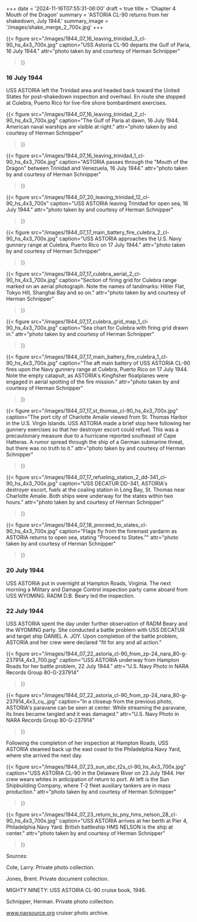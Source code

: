 +++
date = '2024-11-16T07:55:31-06:00'
draft = true
title = 'Chapter 4 Mouth of the Dragon'
summary = 'ASTORIA CL-90 returns from her shakedown, July 1944.'
summary_image = '/images/shake_merge_2_700x.jpg'
+++

{{< figure src="/images/1944_07_16_leaving_trinidad_3_cl-90_hs_4x3_700x.jpg" 
           caption="USS Astoria CL-90 departs the Gulf of Paria, 16 July 1944." 
           attr="photo taken by and courtesy of Herman Schnipper"
>}}

### 16 July 1944

USS ASTORIA left the Trinidad area and headed back toward the United States for post-shakedown inspection and overhaul. En route she stopped at Culebra, Puerto Rico for live-fire shore bombardment exercises.

{{< figure src="/images/1944_07_16_leaving_trinidad_2_cl-90_hs_4x3_700x.jpg" 
           caption="The Gulf of Paria at dawn, 16 July 1944. American naval warships are visible at right." 
           attr="photo taken by and courtesy of Herman Schnipper"
>}}

{{< figure src="/images/1944_07_16_leaving_trinidad_1_cl-90_hs_4x3_700x.jpg" 
           caption="ASTORIA passes through the \"Mouth of the Dragon\" between Trinidad and Venezuela, 16 July 1944." 
           attr="photo taken by and courtesy of Herman Schnipper"
>}}

{{< figure src="/images/1944_07_20_leaving_trinidad_12_cl-90_hs_4x3_700x" 
           caption="USS ASTORIA leaving Trinidad for open sea, 16 July 1944." 
           attr="photo taken by and courtesy of Herman Schnipper"
>}}

{{< figure src="/images/1944_07_17_main_battery_fire_culebra_2_cl-90_hs_4x3_700x.jpg" 
           caption="USS ASTORIA approaches the U.S. Navy gunnery range at Culebra, Puerto Rico on 17 July 1944." 
           attr="photo taken by and courtesy of Herman Schnipper"
>}}

{{< figure src="/images/1944_07_17_culebra_aerial_2_cl-90_hs_4x3_700x.jpg" 
           caption="Section of firing grid for Culebra range marked on an aerial photograph. Note the names of landmarks: Hitler Flat, Tokyo Hill, Shanghai Bay and so on." 
           attr="photo taken by and courtesy of Herman Schnipper"
>}}

{{< figure src="/images/1944_07_17_culebra_grid_map_1_cl-90_hs_4x3_700x.jpg" 
           caption="Sea chart for Culebra with firing grid drawn in." 
           attr="photo taken by and courtesy of Herman Schnipper"
>}}

{{< figure src="/images/1944_07_17_main_battery_fire_culebra_1_cl-90_hs_4x3_700x.jpg" 
           caption="The aft main battery of USS ASTORIA CL-90 fires upon the Navy gunnery range at Culebra, Puerto Rico on 17 July 1944. Note the empty catapult, as ASTORIA's Kingfisher floatplanes were engaged in aerial spotting of the fire mission." 
           attr="photo taken by and courtesy of Herman Schnipper"
>}}

{{< figure src="/images/1944_07_17_st_thomas_cl-90_hs_4x3_700x.jpg" 
           caption="The port city of Charlotte Amalie viewed from St. Thomas Harbor in the U.S. Virgin Islands. USS ASTORIA made a brief stop here following her gunnery exercises so that her destroyer escort could refuel. This was a precautionary measure due to a hurricane reported southeast of Cape Hatteras. A rumor spread through the ship of a German submarine threat, but there was no truth to it." 
           attr="photo taken by and courtesy of Herman Schnipper"
>}}

{{< figure src="/images/1944_07_17_refueling_station_2_dd-341_cl-90_hs_4x3_700x.jpg" 
           caption="USS DECATUR DD-341, ASTORIA's destroyer escort, fuels at the coaling station in Long Bay, St. Thomas near Charlotte Amalie. Both ships were underway for the states within two hours." 
           attr="photo taken by and courtesy of Herman Schnipper"
>}}

{{< figure src="/images/1944_07_18_proceed_to_states_cl-90_hs_4x3_700x.jpg" 
           caption="Flags fly from the foremast yardarm as ASTORIA returns to open sea, stating \"Proceed to States.\"" 
           attr="photo taken by and courtesy of Herman Schnipper"
>}}

### 20 July 1944

USS ASTORIA put in overnight at Hampton Roads, Virginia.  The next morning a Military and Damage Control inspection party came aboard from USS WYOMING. RADM D.B. Beary led the inspection.

### 22 July 1944

USS ASTORIA spent the day under further observation of RADM Beary and the WYOMING party. She conducted a battle problem with USS DECATUR and target ship DANIEL A. JOY. Upon completion of the battle problem, ASTORIA and her crew were declared "fit for any and all action."

{{< figure src="/images/1944_07_22_astoria_cl-90_from_zp-24_nara_80-g-237914_4x3_700.jpg" 
           caption="USS ASTORIA underway from Hampton Roads for her battle problem, 22 July 1944." 
           attr="U.S. Navy Photo in NARA Records Group 80-G-237914"
>}}

{{< figure src="/images/1944_07_22_astoria_cl-90_from_zp-24_nara_80-g-237914_4x3_cu_.jpg" 
           caption="In a closeup from the previous photo, ASTORIA's paravane can be seen at center. While streaming the paravane, its lines became tangled and it was damaged." 
           attr="U.S. Navy Photo in NARA Records Group 80-G-237914"
>}}

Following the completion of her inspection at Hampton Roads, USS ASTORIA steamed back up the east coast to the Philadelphia Navy Yard, where she arrived the next day.

{{< figure src="/images/1944_07_23_sun_sbc_t2s_cl-90_hs_4x3_700x.jpg" 
           caption="USS ASTORIA CL-90 in the Delaware River on  23 July 1944. Her crew wears whites in anticipation of return to port. At left is the Sun Shipbuilding Company, where T-2 fleet auxiliary tankers are in mass production." 
           attr="photo taken by and courtesy of Herman Schnipper"
>}}

{{< figure src="/images/1944_07_23_return_to_pny_hms_nelson_28_cl-90_hs_4x3_700x.jpg" 
           caption="USS ASTORIA arrives at her berth at Pier 4, Philadelphia Navy Yard. British battleship HMS NELSON is the ship at center." 
           attr="photo taken by and courtesy of Herman Schnipper"
>}}

Sources:

Cote, Larry.  Private photo collection.

Jones, Brent.  Private document collection.

MIGHTY NINETY: USS ASTORIA CL-90 cruise book, 1946.

Schnipper, Herman.  Private photo collection.

www.navsource.org cruiser photo archive.